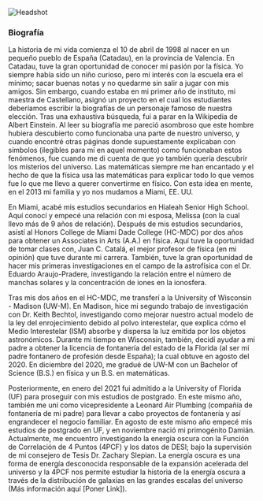 
![Headshot](https://github.com/wortola5/wortola5.github.io/assets/115573502/dd82db67-c0f3-4f38-b284-7fe268c91e91)

### Biografía 
La historia de mi vida comienza el 10 de abril de 1998 al nacer en un pequeño pueblo de España (Catadau), en la provincia de Valencia. En Catadau, tuve la gran oportunidad de conocer mi pasión por la física. Yo siempre había sido un niño curioso, pero mi interés con la escuela era el mínimo; sacar buenas notas y no quedarme sin salir a jugar con mis amigos. Sin embargo, cuando estaba en mi primer año de instituto, mi maestra de Castellano, asignó un proyecto en el cual los estudiantes deberíamos escribir la biografías de un personaje famoso de nuestra elección. Tras una exhaustiva búsqueda, fui a parar en la Wikipedia de Albert Einstein. Al leer su biografía me pareció asombroso que este hombre hubiera descubierto como funcionaba una parte de nuestro universo, y cuando encontré otras páginas donde supuestamente explicaban con símbolos (ilegibles para mí en aquel momento) como funcionaban estos fenómenos, fue cuando me di cuenta de que yo también quería descubrir los misterios del universo. Las matemáticas siempre me han encantado y el hecho de que la física usa las matemáticas para explicar todo lo que vemos fue lo que me llevo a querer convertirme en físico. Con esta idea en mente, en el 2013 mi familia y yo nos mudamos a Miami, EE. UU. 

En Miami, acabé mis estudios secundarios en Hialeah Senior High School. Aquí conocí y empecé una relación con mi esposa, Melissa (con la cual llevo más de 9 años de relación). Después de mis estudios secundarios, asistí al Honors College de Miami Dade College (HC-MDC) por dos años para obtener un Associates in Arts (A.A.) en física. Aquí tuve la oportunidad de tomar clases con, Juan C. Catalá, el mejor profesor de física (en mi opinión) que tuve durante mi carrera. También, tuve la gran oportunidad de hacer mis primeras investigaciones en el campo de la astrofísica con el Dr. Eduardo Araujo-Pradere, investigando la relación entre el número de manchas solares y la concentración de iones en la ionosfera. 

Tras mis dos años en el HC-MDC, me transferí a la University of Wisconsin - Madison (UW-M). En Madison, hice mi segundo trabajo de investigación con Dr. Keith Bechtol, investigando como mejorar nuestro actual modelo de la ley del enrojecimiento debido al polvo interestelar, que explica cómo el Medio Interestelar (ISM) absorbe y dispersa la luz emitida por los objetos astronómicos. Durante mi tiempo en Wisconsin, también, decidí ayudar a mi padre a obtener la licencia de fontanería del estado de la Florida (al ser mi padre fontanero de profesión desde España); la cual obtuve en agosto del 2020. En diciembre del 2020, me gradué de UW-M con un Bachelor of Science (B.S.) en física y un B.S. en matemáticas. 

Posteriormente, en enero del 2021 fui admitido a la University of Florida (UF) para proseguir con mis estudios de postgrado. En este mismo año, también me uní como vicepresidente a Leonard Air Plumbing (compañía de fontanería de mi padre) para llevar a cabo proyectos de fontanería y así engrandecer el negocio familiar. En agosto de este mismo año empecé mis estudios de postgrado en UF, y en noviembre nació mi primogénito Damián. Actualmente, me encuentro investigando la energía oscura con la Función de Correlación de 4 Puntos (4PCF) y los datos de DESI; bajo la supervisión de mi consejero de Tesis Dr. Zachary Slepian. La energía oscura es una forma de energía desconocida responsable de la expansión acelerada del universo y la 4PCF nos permite estudiar la historia de la energía oscura a través de la distribución de galaxias en las grandes escalas del universo (Más información aquí [Poner Link]). 


